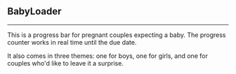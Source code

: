 ## BabyLoader 

--- 

This is a progress bar for pregnant couples expecting a baby. The progress counter works in real time until the due date.

It also comes in three themes: one for boys, one for girls, and one for couples who'd like to leave it a surprise. 
